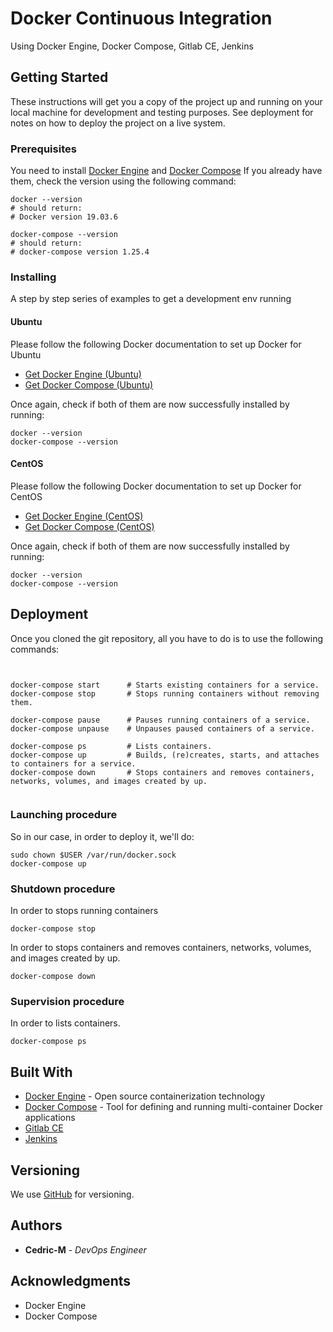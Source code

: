 # Docker Continuous Integration

Using Docker Engine, Docker Compose, Gitlab CE, Jenkins

## Getting Started

These instructions will get you a copy of the project up and running on your local machine for development and testing purposes. See deployment for notes on how to deploy the project on a live system.

### Prerequisites

You need to install [Docker Engine](https://docs.docker.com/engine/release-notes/) and [Docker Compose](https://docs.docker.com/compose/)
If you already have them, check the version using the following command:

```
docker --version
# should return:
# Docker version 19.03.6

docker-compose --version
# should return:
# docker-compose version 1.25.4

```
### Installing 

A step by step series of examples to get a development env running

#### Ubuntu

Please follow the following Docker documentation to set up Docker for Ubuntu

* [Get Docker Engine (Ubuntu)](https://docs.docker.com/install/linux/docker-ce/ubuntu/)
* [Get Docker Compose (Ubuntu)](https://docs.docker.com/compose/install/#install-compose-on-linux-systems)

Once again, check if both of them are now successfully installed by running:

```
docker --version
docker-compose --version
```

#### CentOS

Please follow the following Docker documentation to set up Docker for CentOS

* [Get Docker Engine (CentOS)](https://docs.docker.com/install/linux/docker-ce/centos/)
* [Get Docker Compose (CentOS)](https://docs.docker.com/compose/install/#install-compose-on-linux-systems)

Once again, check if both of them are now successfully installed by running:

```
docker --version
docker-compose --version
```

## Deployment

Once you cloned the git repository, all you have to do is to use the following commands:



```


docker-compose start      # Starts existing containers for a service.
docker-compose stop       # Stops running containers without removing them.

docker-compose pause      # Pauses running containers of a service.
docker-compose unpause    # Unpauses paused containers of a service.

docker-compose ps         # Lists containers.
docker-compose up         # Builds, (re)creates, starts, and attaches to containers for a service.
docker-compose down       # Stops containers and removes containers, networks, volumes, and images created by up.


```

### Launching procedure

So in our case, in order to deploy it, we'll do:


```
sudo chown $USER /var/run/docker.sock
docker-compose up
```

### Shutdown procedure

In order to stops running containers
```
docker-compose stop
```


In order to stops containers and removes containers, networks, volumes, and images created by up.
```
docker-compose down
```
### Supervision procedure

In order to lists containers.
```
docker-compose ps
```

## Built With

* [Docker Engine](https://docs.docker.com/engine) - Open source containerization technology
* [Docker Compose](https://docs.docker.com/compose/) - Tool for defining and running multi-container Docker applications
* [Gitlab CE](https://docs.gitlab.com/ee/install/docker.html)
* [Jenkins](https://hub.docker.com/r/jenkins/jenkins/)



## Versioning

We use [GitHub](https://github.com/Cedric-M/docker-gitlab-jenkins) for versioning.

## Authors

* **Cedric-M** - *DevOps Engineer*


## Acknowledgments

* Docker Engine
* Docker Compose
